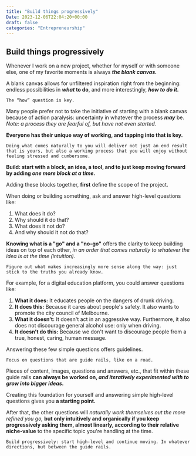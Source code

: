 ```yaml
---
title: "Build things progressively"
Date: 2023-12-06T22:04:20+00:00
draft: false
categories: "Entrepreneurship"
---
```

## Build things progressively

Whenever I work on a new project, whether for myself or with someone else, one of my favorite moments is always ***the blank canvas.***

A blank canvas allows for unfiltered inspiration right from the beginning: endless possibilities in ***what* to do**, and more interestingly, ***how to do it.***

`The “how” question is key.`

Many people prefer not to take the initiative of starting with a blank canvas because of action paralysis: uncertainty in whatever the process ***may*** be. *Note: a process they are fearful of, but have not even started.*

**Everyone has their unique way of working, and tapping into that is key.**

`Doing what comes naturally to you will deliver not just an end result that is yours, but also a working process that you will enjoy without feeling stressed and cumbersome.`

**Build: start with a block, an idea, a tool, and to just keep moving forward by adding *one more block at a time.***

Adding these blocks together, **first** define the scope of the project.

When doing or building something, ask and answer high-level questions like:

1. What does it do?
2. Why should it do that?
3. What does it not do?
4. And why should it not do that?

**Knowing what is a "go" and a "no-go"** offers the clarity to keep building ideas on top of each other, *in an order that comes naturally to whatever the idea is at the time (intuition).*

`Figure out what makes increasingly more sense along the way: just stick to the truths you already know.`

For example, for a digital education platform, you could answer questions like:

1. **What it does:** It educates people on the dangers of drunk driving.
2. **It does this:** Because it cares about people's safety. It also wants to promote the city council of Melbourne.
3. **What it doesn’t:** It doesn't act in an aggressive way. Furthermore, it also does not discourage general alcohol use: only when driving.
4. **It doesn’t do this:** Because we don't want to discourage people from a true, honest, caring, human message.

Answering these few simple questions offers guidelines.

`Focus on questions that are guide rails, like on a road.`

Pieces of content, images, questions and answers, etc., that fit within these guide rails **can always be worked on, *and iteratively experimented with to grow into bigger ideas.***

Creating this foundation for yourself and answering simple high-level questions gives you **a starting point.**

After that, the other questions will *naturally work themselves out the more refined you go,* **but only intuitively and organically if you keep progressively asking them, almost linearly, according to their relative niche-value** to the specific topic you're handling at the time.

`Build progressively: start high-level and continue moving. In whatever directions, but between the guide rails.`